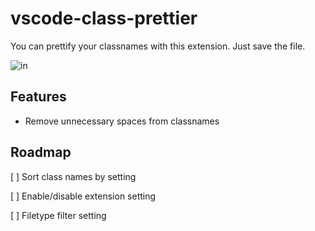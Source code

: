 # vscode-class-prettier


You can prettify your classnames with this extension. Just save the file.

![in](https://user-images.githubusercontent.com/58539842/175272343-7086f618-e12b-4f7d-91b7-0f1a02969b01.gif)

## Features

- Remove unnecessary spaces from classnames

## Roadmap
[ ] Sort class names by setting

[ ] Enable/disable extension setting

[ ] Filetype filter setting
